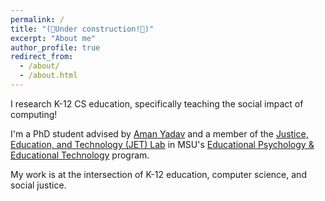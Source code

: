 ```yaml
---
permalink: /
title: "(🚧Under construction!🚧)"
excerpt: "About me"
author_profile: true
redirect_from: 
  - /about/
  - /about.html
---
```


I research K-12 CS education, specifically teaching the social impact of computing!

I'm a PhD student advised by [Aman Yadav](https://www.amanyadav.org/) and a member of the [Justice, Education, and Technology (JET) Lab](https://msujet.org/) in MSU's [Educational Psychology & Educational Technology](https://education.msu.edu/cepse/epet/) program.

My work is at the intersection of K-12 education, computer science, and social justice.